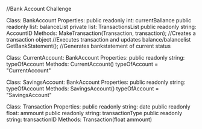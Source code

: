 //Bank Account Challenge

Class:
	BankAccount
Properties:
	public readonly int: currentBallance
	public readonly list<int>: balanceList
	private list<Transaction>: TransactionsList
	public readonly string: AccountID
Methods:
	MakeTransaction(Transaction, transaction);
		//Creates a transaction object
		//Executes transaction and updates balance/balancelist
	GetBankStatement();
		//Generates bankstatement of current status

Class: 
	CurrentAccount: BankAccount
Properties:
	public readonly string: typeOfAccount
Methods:
	CurrentAccount()
		typeOfAccount = "CurrentAccount"

Class:
	SavingsAccount: BankAccount
Properties:
	public readonly string: typeOfAccount
Methods:
	SavingsAccount()
		typeOfAccount = "SavingsAccount" 

Class:
	Transaction
Properties:
	public readonly string: date
	public readonly float: ammount
	public readonly string: transactionType
	public readonly string: transactionID
Methods:
	Transaction(float ammount)